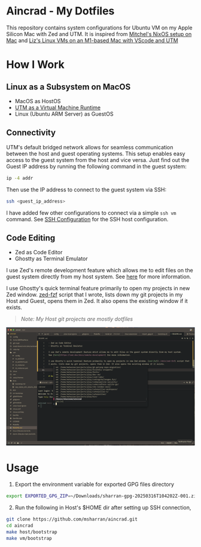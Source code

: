 # Aincrad - My Dotfiles

This repository contains system configurations for Ubuntu VM on my Apple Silicon Mac with Zed and UTM. It is inspired from [Mitchel's NixOS setup on Mac](https://x.com/mitchellh/status/1346136404682625024?s=46) and [Liz's Linux VMs on an M1-based Mac with VScode and UTM](https://medium.com/@lizrice/linux-vms-on-an-m1-based-mac-with-vscode-and-utm-d73e7cb06133)


# How I Work

## Linux as a Subsystem on MacOS
- MacOS as HostOS
- [UTM as a Virtual Machine Runtime](https://mac.getutm.app/)
- Linux (Ubuntu ARM Server) as GuestOS


## Connectivity

UTM's default bridged network allows for seamless communication between the host and guest operating systems.
This setup enables easy access to the guest system from the host and vice versa.
Just find out the Guest IP address by running the following command in the guest system:

```bash
ip -4 addr
```

Then use the IP address to connect to the guest system via SSH:

```bash
ssh <guest_ip_address>
```

I have added few other configurations to connect via a simple
`ssh vm` command. See [SSH Configuration](.ssh/config) for the SSH host configuration.

## Code Editing

- Zed as Code Editor
- Ghostty as Terminal Emulator

I use Zed's remote development feature which allows me to edit files on the guest system directly from my host system.
See [here](https://zed.dev/docs/remote-development) for more information.

I use Ghostty's quick terminal feature primarily to open my projects in new Zed window. [zed-fzf](./sbin/zed-fzf) script that
I wrote, lists down my git projects in my Host and Guest, opens them in Zed. It also opens the existing window if it exists.

> *Note: My Host git projects are mostly dotfiles*

![zed-fzf](./docs/zed-fzf.png)

# Usage

1. Export the environment variable for exported GPG files directory

```bash
export EXPORTED_GPG_ZIP=~/Downloads/sharran-gpg-20250316T104202Z-001.zip
```

2. Run the following in Host's $HOME dir after setting up SSH connection,

```bash
git clone https://github.com/msharran/aincrad.git
cd aincrad
make host/bootstrap
make vm/bootstrap
```
